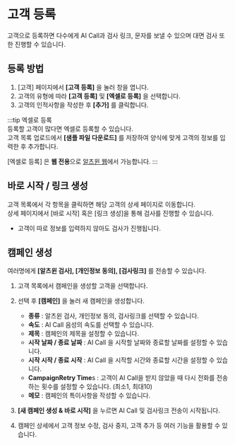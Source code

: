 # 고객 등록

고객으로 등록하면 다수에게 AI Call과 검사 링크, 문자를 보낼 수 있으며 대면 검사 또한 진행할 수 있습니다.

## 등록 방법

1. [고객] 페이지에서 **[고객 등록]** 을 눌러 창을 엽니다. 
2. 고객의 유형에 따라 **[고객 등록]** 및 **[엑셀로 등록]** 을 선택합니다.
3. 고객의 인적사항을 작성한 후 **[추가]** 를 클릭합니다.  

:::tip 엑셀로 등록  
등록할 고객이 많다면 엑셀로 등록할 수 있습니다.  
고객 목록 업로드에서 **[샘플 파일 다운로드]** 를 저장하여 양식에 맞게 고객의 정보를 입력한 후 추가합니다.

[엑셀로 등록] 은 **웹 전용**으로 [알츠윈 웹](https://www.alzwin.com/)에서 가능합니다. 
:::


## 바로 시작 / 링크 생성

고객 목록에서 각 항목을 클릭하면 해당 고객의 상세 페이지로 이동합니다.  
상세 페이지에서 [바로 시작] 혹은 [링크 생성]을 통해 검사를 진행할 수 있습니다.

- 고객이 따로 정보를 입력하지 않아도 검사가 진행됩니다.


## 캠페인 생성  

여러명에게 **[알츠윈 검사], [개인정보 동의], [검사링크]** 를 전송할 수 있습니다.  
1. 고객 목록에서 캠페인을 생성할 고객을 선택합니다.
   
2. 선택 후 **[캠페인]** 을 눌러 새 캠페인을 생성합니다.
   
     - **종류** : 알츠윈 검사, 개인정보 동의, 검사링크를 선택할 수 있습니다.
     - **속도** : AI Call 음성의 속도를 선택할 수 있습니다.
     - **제목** : 캠페인의 제목을 설정할 수 있습니다.
     - **시작 날짜 / 종료 날짜** : AI Call 을 시작할 날짜와 종료할 날짜를 설정할 수 있습니다.
     - **시작 시작 / 종료 시작** : AI Call 을 시작할 시간와 종료할 시간을 설정할 수 있습니다.
     - **CampaignRetry Time**s : 고객이 AI Call을 받지 않았을 때 다시 전화를 전송하는 횟수를 설정할 수 있습니다.  (최소1, 최대10)
     - **메모** : 캠페인의 특이사항을 작성할 수 있습니다.
       
3. **[새 캠페인 생성 & 바로 시작]** 을 누르면 AI Call 및 검사링크 전송이 시작됩니다.

4. 캠페인 상세에서 고객 정보 수정, 검사 중지, 고객 추가 등 여러 기능을 활용할 수 있습니다.    
